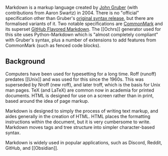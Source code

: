 Markdown is a markup language created by [John Gruber](https://daringfireball.net) (with contributions from Aaron Swartz) in 2004. There is no "official" specification other than Gruber's [original syntax release](https://daringfireball.net/projects/markdown/), but there are formalised variants of it. Two notable specifications are [CommonMark](https://commonmark.org/) and its superset [GitHub Flavored Markdown](https://github.github.com/gfm/).  The [[Ochrs]] generator used for this site uses Python-Markdown which is "almost completely compliant" with Gruber's syntax, plus a number of extensions to add features from CommonMark (such as fenced code blocks).

## Background

Computers have been used for typesetting for a long time. Roff (runoff) predates [[Unix]] and was used for this since the 1960s. This was superseded by Nroff (new roff), and later troff, which is the basis for Unix man pages. TeX (and LaTeX) are common now in academia for printed documents. HTML is designed for use on a screen rather than in print, based around the idea of page markup.

Markdown is designed to simply the process of writing text markup, and aides generally in the creation of HTML. HTML places the formatting instructions within the document, but it is very cumbersome to write. Markdown moves tags and tree structure into simpler character-based syntax.

Markdown is widely used in popular applications, such as Discord, Reddit, GitHub, and [[Obsidian]]. 
